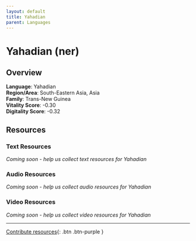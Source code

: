 ```yaml
---
layout: default
title: Yahadian
parent: Languages
---
```


# Yahadian (ner)

## Overview

**Language**: Yahadian  
**Region/Area**: South-Eastern Asia, Asia  
**Family**: Trans-New Guinea  
**Vitality Score**: -0.30  
**Digitality Score**: -0.32  

## Resources

### Text Resources
*Coming soon - help us collect text resources for Yahadian*

### Audio Resources
*Coming soon - help us collect audio resources for Yahadian*

### Video Resources
*Coming soon - help us collect video resources for Yahadian*

---

[Contribute resources](https://fairtrain.github.io/){: .btn .btn-purple }
